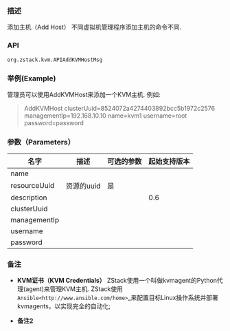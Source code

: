 ### 描述
添加主机（Add Host）
不同虚拟机管理程序添加主机的命令不同.

### API
`org.zstack.kvm.APIAddKVMHostMsg`

### 举例(Example)

管理员可以使用AddKVMHost来添加一个KVM主机. 例如: 

> AddKVMHost clusterUuid=8524072a4274403892bcc5b1972c2576 managementIp=192.168.10.10 name=kvm1 username=root password=password

### 参数（Parameters）
     
| 名字 | 描述 | 可选的参数 | 起始支持版本 |
| ---- | --- | --- | --- |
| name | | | |
| resourceUuid | 资源的uuid |是 | |
| description | | | 0.6|
| clusterUuid | | | |
| managementIp | | | |
| username | | | | 
| password |||| 

### 备注
* **KVM证书（KVM Credentials）**
ZStack使用一个叫做kvmagent的Python代理(agent)来管理KVM主机. ZStack使用`Ansible<http://www.ansible.com/home>`_来配置目标Linux操作系统并部署kvmagents，以实现完全的自动化; 

* **备注2**




